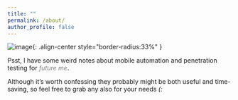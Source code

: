 ```yaml
---
title: ""
permalink: /about/
author_profile: false
---
```


![image]({{site.url}}{{site.baseurl}}/assets/images/about.png){: .align-center style="border-radius:33%" }

Psst, I have some weird notes about mobile automation and penetration testing for <span style="color:grey">*future me*</span>.

Although it’s worth confessing they probably might be both useful and time-saving, so feel free to grab any also for your needs *(:*